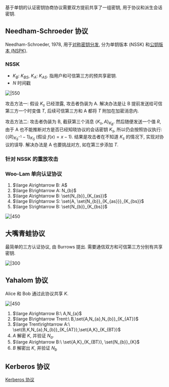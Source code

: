 基于单钥的认证密钥协商协议需要双方提前共享了一组密钥, 用于协议和派生会话密钥.

## Needham-Schroeder 协议

Needham-Schroeder, 1978, 用于[对称密钥分发](../密钥分发与管理.md), 分为单钥版本 (NSSK) 和[公钥版本 (NSPK)](基于公钥的认证密钥协商.md#NSPK%20协议).

### NSSK

- $K_{B}$: $K_{BS}$, $K_{A}$: $K_{AS}$. 指用户和可信第三方的预共享密钥.
- $N$ 时间戳

![|550](../../../../attach/Pasted%20image%2020231015160659.avif)

攻击方法一: 假设 $K_{s}$ 已经泄露, 攻击者伪装为 A. 解决办法是让 B 提前发送给可信第三方一个时变值 $T$, 后续可信第三方和 A 都将 $T$ 附加在加密消息内.

攻击方法二: 攻击者伪装为 B, 截获第三个消息 $\{ K_{s},A \}_{K_{B}}$. 然后随便发送一个值 $R$, 由于 A 也不能推断对方是否已经知晓协议的会话密钥 $K_{s}$, 所以仍会按照协议执行: ${} \{ \{ R \}_{K^{-1}_{S}} -1 \}_{K_{S}} {}$ (假设 $f(x)=x-1$). 结果是攻击者在不知道 $K_{s}$ 的情况下, 实现对协议的误导. 解决办法是 A 也要挑战对方, 如在第三步添加 $T$.

### 针对 NSSK 的重放攻击


### Woo-Lam 单向认证协议

1. $\large A\rightarrow B: A$
2. $\large B\rightarrow A: N_{b}$
3. $\large A\rightarrow B: \set{N_{b}}_{K_{as}}$
4. $\large B\rightarrow S: \set{A, \set{N_{b}}_{K_{as}}}_{K_{bs}}$
7. $\large S\rightarrow B: \set{N_{b}}_{K_{bs}}$

![|450](attach/Pasted%20image%2020240611115428.avif)


## 大嘴青蛙协议

最简单的三方认证协议, 由 Burrows 提出. 需要通信双方和可信第三方分别有共享密钥.

![|300](../../../../attach/密码学_大嘴青蛙协议.avif)

## Yahalom 协议

Alice 和 Bob 通过此协议共享 $K$.

![|450](../../../../attach/Pasted%20image%2020240611114857.avif)

1. $\large A\rightarrow B:\ A,N_{a}$
2. $\large B\rightarrow Trent:\ B,\set{A,N_{a},N_{b}}_{K_{AT}}$
3. $\large Trent\rightarrow A:\ \set{B,K,N_{a},N_{b}}_{K_{AT}},\set{A,K}_{K_{BT}}$
5. $A$ 解密 $K$, 并验证 $N_{a}$. 
6. $\large A\rightarrow B:\ \set{A,K}_{K_{BT}}, \set{N_{b}}_{K}$
7. $B$ 解密出 $K$, 并验证 $N_{b}$

## Kerberos 协议

[Kerberos 协议](Kerberos%20协议.md)

